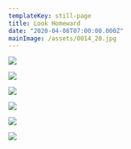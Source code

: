 ```yaml
---
templateKey: still-page
title: Look Homeward
date: "2020-04-08T07:00:00.000Z"
mainImage: /assets/0014_20.jpg
---
```

![](/assets/0014_20.jpg)

<div class="lines-3"></div>

![](/assets/0016_18.jpg)

<div class="lines-3"></div>

![](/assets/0009_12.jpg)

<div class="lines-3"></div>

![](/assets/0004_27A.jpg)

<div class="lines-3"></div>

![](/assets/0034_00.jpg)

<div class="lines-3"></div>

![](/assets/0004_17.jpg)

<div class="lines-3"></div>
